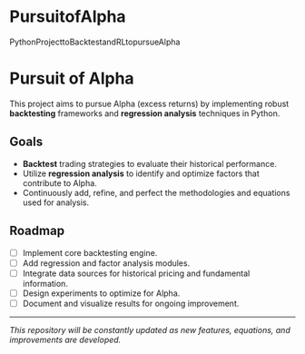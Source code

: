# PursuitofAlpha
PythonProjecttoBacktestandRLtopursueAlpha
# Pursuit of Alpha

This project aims to pursue Alpha (excess returns) by implementing robust **backtesting** frameworks and **regression analysis** techniques in Python.

## Goals

- **Backtest** trading strategies to evaluate their historical performance.
- Utilize **regression analysis** to identify and optimize factors that contribute to Alpha.
- Continuously add, refine, and perfect the methodologies and equations used for analysis.

## Roadmap

- [ ] Implement core backtesting engine.
- [ ] Add regression and factor analysis modules.
- [ ] Integrate data sources for historical pricing and fundamental information.
- [ ] Design experiments to optimize for Alpha.
- [ ] Document and visualize results for ongoing improvement.

---

_This repository will be constantly updated as new features, equations, and improvements are developed._
